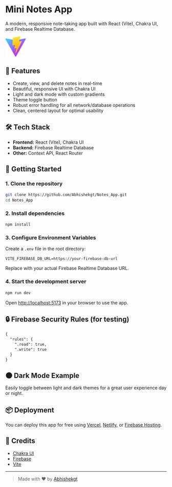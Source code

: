 # Mini Notes App

A modern, responsive note-taking app built with React (Vite), Chakra UI, and Firebase Realtime Database.

![Mini Notes App Screenshot](./public/vite.svg)

## 🚀 Features
- Create, view, and delete notes in real-time
- Beautiful, responsive UI with Chakra UI
- Light and dark mode with custom gradients
- Theme toggle button
- Robust error handling for all network/database operations
- Clean, centered layout for optimal usability

## 🛠 Tech Stack
- **Frontend:** React (Vite), Chakra UI
- **Backend:** Firebase Realtime Database
- **Other:** Context API, React Router

## 📝 Getting Started

### 1. Clone the repository
```bash
git clone https://github.com/Abhishekgt/Notes_App.git
cd Notes_App
```

### 2. Install dependencies
```bash
npm install
```

### 3. Configure Environment Variables
Create a `.env` file in the root directory:
```
VITE_FIREBASE_DB_URL=https://your-firebase-db-url
```
Replace with your actual Firebase Realtime Database URL.

### 4. Start the development server
```bash
npm run dev
```

Open [http://localhost:5173](http://localhost:5173) in your browser to use the app.

## 🔒 Firebase Security Rules (for testing)
```
{
  "rules": {
    ".read": true,
    ".write": true
  }
}
```

## 🌑 Dark Mode Example
Easily toggle between light and dark themes for a great user experience day or night.

## 📦 Deployment
You can deploy this app for free using [Vercel](https://vercel.com/), [Netlify](https://netlify.com/), or [Firebase Hosting](https://firebase.google.com/docs/hosting).

## 🙏 Credits
- [Chakra UI](https://chakra-ui.com/)
- [Firebase](https://firebase.google.com/)
- [Vite](https://vitejs.dev/)

---

> Made with ❤️ by [Abhishekgt](https://github.com/Abhishekgt)
